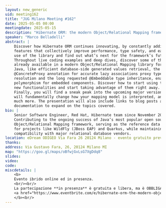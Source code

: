 ```yaml
---
layout: new_generic
uid: meeting162
title: "JUG Milano Meeting #162"
date: 2025-05-05 00:00
meetingdate: 2025-05-15
description: "Hibernate ORM: the modern Object/Relational Mapping framework for Java"
speaker: "Marco Belladelli"
abstract: |
    Discover how Hibernate ORM continues innovating, by constantly adding
    features that collectively improve performance, type safety, and ease of
    use of the library and find out what’s next for the framework’s future.
    Throughout live coding examples and deep dives, discover some of the new features
    already available in a modern Object/Relational Mapping library for
    Java, like efficient database-side generated values retrieval, the new
    @ConcreteProxy annotation for accurate lazy associations proxy type
    resolution and the long requested @Embeddable type inheritance, enabling
    polymorphism for embedded components. Discover how to start using these
    new functionalities and start taking advantage of them right away.
    Finally, you will find a sneak peak into the upcoming major version 7.0 that
    will fundamentally change how your mapping model is interpreted, and
    much more. The presentation will also include links to blog posts and
    documentation to expand on the topics covered.
bio: |
    Senior Software Engineer, Red Hat, Hibernate team since November 2022.
    Contributing to the ongoing success of Java’s most popular open source
    Object/Relational Mapping framework, serving as the reference data layer
    for projects like WildFly (JBoss EAP) and Quarkus, while maintaining
    compatibility with major relational database vendors.
location: eDream ODIGEO Via Fara 26 20124 Milano - evento gratuito previa registrazione OBBLIGATORIA (vedi dettagli)
thanks:  
address: Via Gustavo Fara, 26, 20124 Milano MI
map: "https://goo.gl/maps/oBfwjGvLsG7XgDdq8"
slides: 
video: 
code:
miscdetails: |
    <b>
    Evento ibrido online ed in presenza.
    <br/><br/>
    La partecipazione **in presenza** è gratuita e libera, ma è OBBLIGATORIA la registrazione su:
    <a href="https://www.eventbrite.com/e/hibernate-orm-the-modern-objectrelational-mapping-framework-for-java-tickets-1360723734319?aff=oddtdtcreator">form di registrazione per partecipare a JUG Milano in presenza</a>
    </b><br/>
---
```


